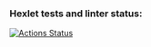 ### Hexlet tests and linter status:
[![Actions Status](https://github.com/KozlovDser/python-project-lvl1/workflows/hexlet-check/badge.svg)](https://github.com/KozlovDser/python-project-lvl1/actions)